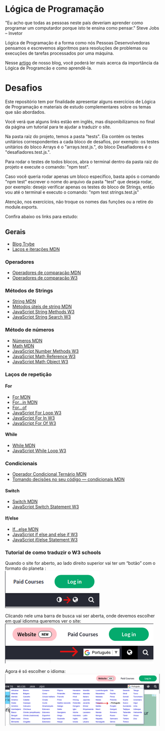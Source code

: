# Lógica de Programação
"Eu acho que todas as pessoas neste país deveriam aprender como programar um computardor porque isto te ensina como pensar."
Steve Jobs – Invetor

Lógica de Programação é a forma como nós Pessoas Desenvolvedoras pensamos e escrevemos algoritmos para resoluções de problemas ou execuções de tarefas processados por uma máquina.

Nesse [artigo](https://blog.betrybe.com/tecnologia/logica-de-programacao/) de nosso blog, vocẽ poderá ler mais acerca da importância da Lógica de Programcão e como aprendê-la.

# Desafios
Este repositório tem por finalidade apresentar alguns exercícios de Lógica de Programação e materiais de estudo complementares sobre os temas que são abordados.

Você verá que alguns links estão em inglês, mas disponibilizamos no final da página um tutorial para te ajudar a traduzir o site.

Na pasta raiz do projeto, temos a pasta "tests". Ela contém os testes unitários correspondentes a cada bloco de desafios, por exemplo: os testes unitários do bloco Arrays é o "arrays.test.js.", do bloco Desafiadores é o "desafiadores.test.js.".

Para rodar o testes de todos blocos, abra o terminal dentro da pasta raiz do projeto e execute o comando: "npm test".

Caso você queria rodar apenas um bloco específico, basta após o comando "npm test" escrever o nome do arquivo da pasta "test" que deseja rodar, por exemplo: desejo verificar apenas os testes do bloco de Strings, então vou até o terminal e executo o comando: "npm test strings.test.js"

Atenção, nos exercícios, não troque os nomes das funções ou a retire do module.exports.

Confira abaixo os links para estudo:
## Gerais
* [Blog Trybe](https://blog.betrybe.com/javascript/)
* [Laços e iterações MDN](https://developer.mozilla.org/pt-BR/docs/Web/JavaScript/Guide/Loops_and_iteration)

### Operadores
* [Operadores de comparação MDN](https://developer.mozilla.org/pt-BR/docs/Web/JavaScript/Guide/Expressions_and_operators)
* [Operadores de comparação W3](https://www.w3schools.com/js/js_comparisons.asp)

### Métodos de Strings
* [String MDN](https://developer.mozilla.org/pt-BR/docs/Web/JavaScript/Reference/Global_Objects/String)
* [Métodos úteis de string MDN](https://developer.mozilla.org/pt-BR/docs/Learn/JavaScript/First_steps/Useful_string_methods)
* [JavaScript String Methods W3](https://www.w3schools.com/js/js_string_methods.asp)
* [JavaScript String Search W3](https://www.w3schools.com/js/js_string_search.asp)

### Método de números
* [Números MDN](https://developer.mozilla.org/pt-BR/docs/Web/JavaScript/Reference/Global_Objects/Number)
* [Math MDN](https://developer.mozilla.org/pt-BR/docs/Web/JavaScript/Reference/Global_Objects/Math)
* [JavaScript Number Methods W3](https://www.w3schools.com/js/js_number_methods.asp)
* [JavaScript Math Reference W3](https://www.w3schools.com/jsref/jsref_obj_math.asp)
* [JavaScript Math Object W3](https://www.w3schools.com/js/js_math.asp)

### Laços de repetição

#### For
* [For MDN](https://developer.mozilla.org/pt-BR/docs/Web/JavaScript/Reference/Statements/for)
* [For...in MDN](https://developer.mozilla.org/pt-BR/docs/Web/JavaScript/Reference/Statements/for...in)
* [For...of](https://developer.mozilla.org/pt-BR/docs/Web/JavaScript/Reference/Statements/for...of)
* [JavaScript For Loop W3](https://www.w3schools.com/js/js_loop_for.asp)
* [JavaScript For In W3](https://www.w3schools.com/js/js_loop_forin.asp)
* [JavaScript For Of W3](https://www.w3schools.com/js/js_loop_forof.asp)

#### While
* [While MDN](https://developer.mozilla.org/pt-BR/docs/Web/JavaScript/Reference/Statements/while)
* [JavaScript While Loop W3](https://www.w3schools.com/js/js_loop_while.asp)

### Condicionais
* [Operador Condicional Ternário MDN](https://developer.mozilla.org/pt-BR/docs/Web/JavaScript/Reference/Operators/Conditional_Operator)
* [Tomando decisões no seu código — condicionais MDN](https://developer.mozilla.org/pt-BR/docs/Learn/JavaScript/Building_blocks/conditionals)

#### Switch
* [Switch MDN](https://developer.mozilla.org/pt-BR/docs/Web/JavaScript/Reference/Statements/switch)
* [JavaScript Switch Statement W3](https://www.w3schools.com/js/js_switch.asp)

#### If/else
* [If...else MDN](https://developer.mozilla.org/pt-BR/docs/Web/JavaScript/Reference/Statements/if...else)
* [JavaScript if else and else if W3](https://www.w3schools.com/js/js_if_else.asp)
* [JavaScript if/else Statement W3](https://www.w3schools.com/jsref/jsref_if.asp)


### Tutorial de como traduzir o W3 schools

Quando o site for aberto, ao lado direito superior vai ter um “botão” com o formato do planeta :
<br>
<img src="imagens_tutorial/img1.png">

Clicando nele uma barra de busca vai ser aberta, onde devemos escolher em qual idionma queremos ver o site:
<br>
<img src="imagens_tutorial/img2.png">

Agora é só escolher o idioma:
<br>
<img src="imagens_tutorial/img3.png">

